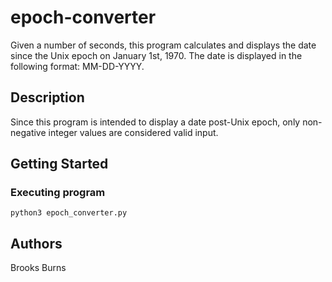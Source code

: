# epoch-converter

Given a number of seconds, this program calculates and displays the date since the Unix epoch on January 1st, 1970. The date is displayed in the following format: MM-DD-YYYY.

## Description

Since this program is intended to display a date post-Unix epoch, only non-negative integer values are considered valid input.

## Getting Started

### Executing program

```
python3 epoch_converter.py
```

## Authors

Brooks Burns